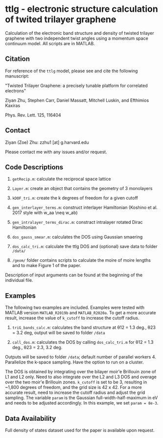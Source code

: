 # ttlg - electronic structure calculation of twited trilayer graphene

Calculation of the electronic band structure and density of twisted trilayer graphene with two independent twist angles using a momentum space continuum model. All scripts are in MATLAB.

## Citation

For reference of the `ttlg` model, please see and cite the following manuscript: 

"Twisted Trilayer Graphene: a precisely tunable platform for correlated electrons" 

Ziyan Zhu, Stephen Carr, Daniel Massatt, Mitchell Luskin, and Efthimios Kaxiras

Phys. Rev. Lett. 125, 116404



## Contact

Ziyan (Zoe) Zhu: zzhu1 [at] g.harvard.edu

Please contact me with any issues and/or request. 



## Code Descriptions

1. `getRecip.m`: calculate the reciprocal space lattice

2. `Layer.m`: create an object that contains the geometry of 3 monolayers

3. `kDOF_tri.m`: create the k degrees of freedom for a given cutoff

4. `gen_interlayer_terms.m`: construct interlayer Hamiltonian (Koshino et al. 2017 style with w_aa \neq w_ab)

5. `gen_intralayer_terms_dirac.m`: constract intralayer rotated Dirac Hamiltonian 

6. `dos_gauss_smear.m`: calculates the DOS using Gaussian smaering

7. `dos_calc_tri.m`: calculate the ttlg DOS and (optional) save data to folder `/data/`

8. `/geom/` folder contains scripts to calculate the moire of moire lengths and to make Figure 1 of the paper.  


Description of input arguments can be found at the beginning of the individual file. 


## Examples

The following two examples are included. Examples were tested with MATLAB version `MATLAB_R2019b` and `MATLAB_R2020a`. 
To get a more accurate result, increase the value of `k_cutoff` to increase the cutoff radius.  

1. `triG_bands_calc.m`: calculates the band structure at θ12 = 1.3 deg., θ23 = 3.2 deg, output will be saved to folder `/data`

2. `call_dos.m`: calculates the DOS by calling `dos_calc_tri.m` for θ12 = 1.3 deg., θ23 = 2.3, 3.2 deg. 

Outputs will be saved to folder `/data`; default number of parallel workers 4. Parallelize the k-space sampling. Have the option to run on a cluster. 

The DOS is obtained by integrating over the bilayer moir\'e Brillouin zone of L1 and L2 only.  Need to also integrate over the L2 and L3 DOS and overage over the two moir\'e Brillouin zones. `k_cutoff` is set to be 3, resulting in ~1,800 degrees of freedom, and the grid size is 42 x 42. For a more accurate result, need to increase the cutoff radius and adjust the grid sampling. The variable `param` is the Gaussian full-width-half-maximum in eV and needs to be adjusted accordingly. In this example, we set `param = 8e-3`.


## Data Availability

Full density of states dataset used for the paper is available upon request.
